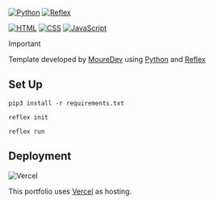 [![Python](https://img.shields.io/badge/Python-3.10.12-yellow?style=for-the-badge&logo=python&logoColor=white&labelColor=101010)](https://python.org)
[![Reflex](https://img.shields.io/badge/Reflex-0.4.8-5646ED?style=for-the-badge&logo=reflex&logoColor=white&labelColor=101010)](https://reflex.dev)

[![HTML](https://img.shields.io/badge/HTML-orange?style=for-the-badge&logo=html5&logoColor=white&labelColor=101010)](https://developer.mozilla.org/es/docs/Web/HTML)
[![CSS](https://img.shields.io/badge/CSS-blue?style=for-the-badge&logo=css3&logoColor=white&labelColor=101010)](https://developer.mozilla.org/es/docs/Web/CSS)
[![JavaScript](https://img.shields.io/badge/JavaScript-yellow?style=for-the-badge&logo=javascript&logoColor=white&labelColor=101010)](https://developer.mozilla.org/es/docs/Web/JavaScript)

> [!IMPORTANT]
> Template developed by [MoureDev](https://twitch.tv/mouredev) using [Python](https://python.org) and [Reflex](https://reflex.dev)

## Set Up

`pip3 install -r requirements.txt`

`reflex init`

`reflex run`

## Deployment

![Vercel](https://img.shields.io/github/stars/vercel/vercel?label=Vercel&style=social)

This portfolio uses [Vercel](https://vercel.com) as hosting.
